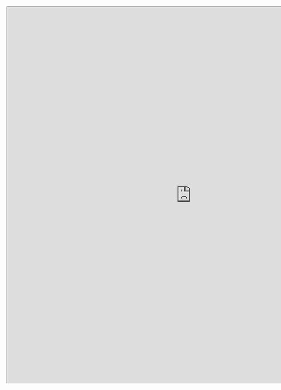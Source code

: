 <IFRAME SRC="http://virtualworldframework.freeforums.org" TITLE="Virtual World Framework Forum" width="980" height="1000">